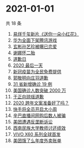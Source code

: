 # 2021-01-01

共 18 条

<!-- BEGIN -->
<!-- 最后更新时间 Fri Jan 01 2021 15:16:28 GMT+0800 (CST) -->
1. [易烊千玺新片《送你一朵小红花》](https://www.zhihu.com/search?q=送你一朵小红花)
1. [华为全面下架腾讯游戏](https://www.zhihu.com/search?q=华为下架腾讯)
1. [玄彬孙艺珍被曝已恋爱](https://www.zhihu.com/search?q=玄彬孙艺珍)
1. [谢娜怀二胎](https://www.zhihu.com/search?q=谢娜怀孕)
1. [道歉日](https://www.zhihu.com/search?q=道歉日)
1. [2020 最后一天](https://www.zhihu.com/search?q=2020最后一天)
1. [新冠疫苗为全民免费提供](https://www.zhihu.com/search?q=新冠疫苗免费)
1. [郭敬明向庄羽道歉](https://www.zhihu.com/search?q=郭敬明道歉)
1. [31 省新增确诊 19 例](https://www.zhihu.com/search?q=疫情新增)
1. [美国确诊人数突破 2000 万](https://www.zhihu.com/search?q=美国疫情)
1. [于正向琼瑶道歉](https://www.zhihu.com/search?q=于正道歉)
1. [2020 跨年文案准备好了吗？](https://www.zhihu.com/search?q=2020最后一天文案 )
1. [快手将全员开启大小周](https://www.zhihu.com/search?q=快手大小周)
1. [辛巴直播间网购后数人被骗](https://www.zhihu.com/search?q=辛巴电信诈骗)
1. [美团遭遇反垄断诉讼](https://www.zhihu.com/search?q=美团)
1. [西南民族大学教师讨还绩效](https://www.zhihu.com/search?q=西南民族大学)
1. [VIVO X60 系列全球首发](https://www.zhihu.com/search?q=vivox60)
1. [美团饿了么年度外卖账单](https://www.zhihu.com/search?q=美团年度账单)
<!-- END -->
